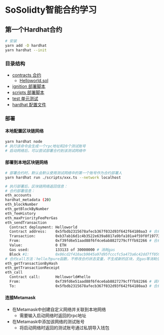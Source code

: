 # SoSolidty智能合约学习

## 第一个Hardhat合约

```bash
# 安装
yarn add -D hardhat
yarn hardhat --init
```

### 目录结构
- [contracts 合约](contracts)
  - [Helloworld.sol](contracts/Helloworld.sol)
- [ignition 部署脚本](ignition)
- [scripts 部署脚本](scripts)
- [test 单元测试](test)
- [hardhat 配置文件](hardhat.config.js)

### 部署

#### 本地配置区块链网络
```bash
yarn hardhat node
# 执行该命令会生成一个rpc地址和20个测试账号
# 启动网络后，可以尝试部署合约到该测试网络中
```

#### 部署到本地区块链网络
```bash
# 部署合约时，默认会默认使用测试网络中的第一个账号作为合约部署人
yarn hardhat run ./scripts/xxx.ts --network localhost

# 执行部署后，区块链网络返回信息：
# 合约部署信息：
eth_accounts
hardhat_metadata (20)
eth_blockNumber
eth_getBlockByNumber
eth_feeHistory
eth_maxPriorityFeePerGas
eth_sendTransaction
  Contract deployment: Helloworld
  Contract address:    0x5fbdb2315678afecb367f032d93f642f64180aa3 # 合约地址
  Transaction:         0xb37ab16d1c4b3522e639a8817a9bfa101a4f59f0f19773a807e01b4a9a7015a4
  From:                0xf39fd6e51aad88f6f4ce6ab8827279cfffb92266 # 合约部署人（默认测试网络中的第一个账号）
  Value:               0 ETH
  Gas used:            133133 of 30000000 # 消耗gas
  Block #1:            0x06cd2f410acb9045a97d95fcccfc5a473a6c42dd7ff05949645e5554556f3ac9
# 合约call方法：hello为pure函数，不修改合约状态变量，不生成新的区块，无gas等消耗信息
eth_getTransactionByHash
eth_getTransactionReceipt
eth_call
  Contract call:       Helloworld#hello
  From:                0xf39fd6e51aad88f6f4ce6ab8827279cfffb92266 # 调用者
  To:                  0x5fbdb2315678afecb367f032d93f642f64180aa3 # 合约地址
```


#### 连接Metamask
- 在Metamask中创建自定义网络并关联到本地网络
  - 需要输入启动网络时返回的rpc地址
- 在Metamask中添加该网络的测试账号
  - 将启动网络时返回的测试账号通过私钥导入钱包
